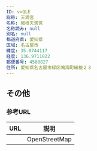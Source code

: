 ```yaml
---
ID: vxQLE
総称: 天満宮
名称: 細根天満宮
名称読み: null
別名: null
都道府県: 愛知県
区域: 名古屋市
緯度: 35.0744117
経度: 136.9711822
郵便番号: 4580827
住所: 愛知県名古屋市緑区鳴海町細根２３
---
```


## その他

### 参考URL

| URL | 説明          |
| --- | ------------- |
|     | OpenStreetMap |
